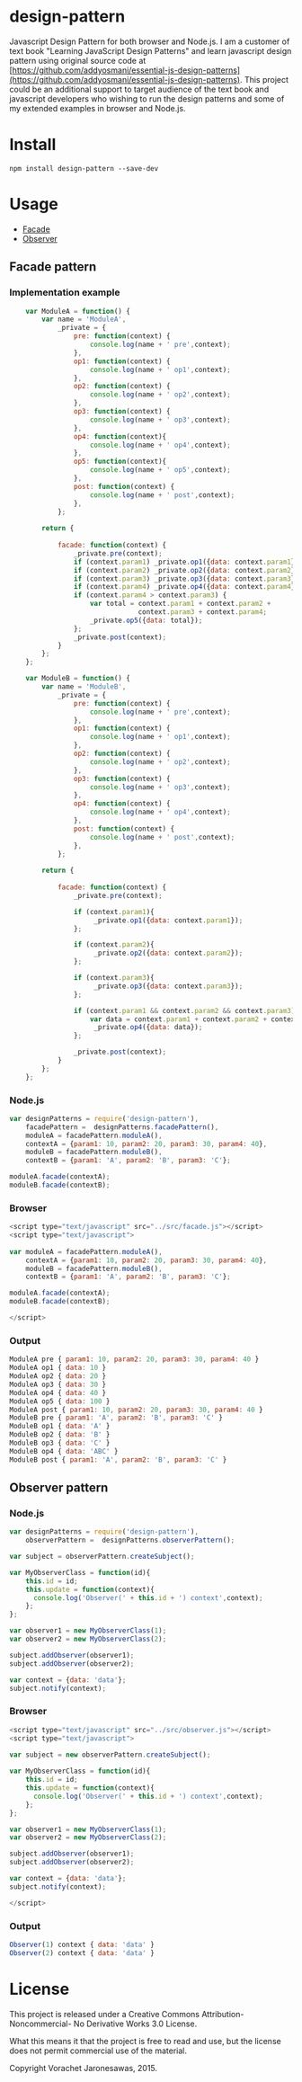 # design-pattern

Javascript Design Pattern for both browser and Node.js. I am a customer of text book "Learning JavaScript Design Patterns" and learn javascript design pattern using original source code at [https://github.com/addyosmani/essential-js-design-patterns](https://github.com/addyosmani/essential-js-design-patterns). This project could be an additional support to target audience of the text book and javascript developers who wishing to run the design patterns and some of my extended examples in browser and Node.js. 


# Install 
```
npm install design-pattern --save-dev
```
# Usage
* [Facade](#facade)
* [Observer](#observer)

## <a name="facade"></a>Facade pattern

### Implementation example
```javascript
    var ModuleA = function() {
        var name = 'ModuleA',
            _private = {
                pre: function(context) {
                    console.log(name + ' pre',context);
                },
                op1: function(context) {
                    console.log(name + ' op1',context);
                },
                op2: function(context) {
                    console.log(name + ' op2',context);
                },
                op3: function(context) {
                    console.log(name + ' op3',context);
                },
                op4: function(context){
                    console.log(name + ' op4',context);
                },
                op5: function(context){
                    console.log(name + ' op5',context);
                },
                post: function(context) {
                    console.log(name + ' post',context);
                },
            };
     
        return {
     
            facade: function(context) {
                _private.pre(context);
                if (context.param1) _private.op1({data: context.param1});
                if (context.param2) _private.op2({data: context.param2});
                if (context.param3) _private.op3({data: context.param3});
                if (context.param4) _private.op4({data: context.param4});
                if (context.param4 > context.param3) {
                    var total = context.param1 + context.param2 +  
                                context.param3 + context.param4;
                    _private.op5({data: total});
                };
                _private.post(context);
            }
        };
    };

    var ModuleB = function() {
        var name = 'ModuleB',
            _private = {
                pre: function(context) {
                    console.log(name + ' pre',context);
                },
                op1: function(context) {
                    console.log(name + ' op1',context);
                },
                op2: function(context) {
                    console.log(name + ' op2',context);
                },
                op3: function(context) {
                    console.log(name + ' op3',context);
                },
                op4: function(context) {
                    console.log(name + ' op4',context);
                },
                post: function(context) {
                    console.log(name + ' post',context);
                },
            };
     
        return {
     
            facade: function(context) {
                _private.pre(context);

                if (context.param1){
                     _private.op1({data: context.param1});
                };

                if (context.param2){
                     _private.op2({data: context.param2});
                };

                if (context.param3){
                     _private.op3({data: context.param3});
                };

                if (context.param1 && context.param2 && context.param3){
                    var data = context.param1 + context.param2 + context.param3;
                     _private.op4({data: data});
                };

                _private.post(context);
            }
        };
    };
```
### Node.js
```javascript
var designPatterns = require('design-pattern'),
    facadePattern =  designPatterns.facadePattern(),
    moduleA = facadePattern.moduleA(),
    contextA = {param1: 10, param2: 20, param3: 30, param4: 40},
    moduleB = facadePattern.moduleB(),
    contextB = {param1: 'A', param2: 'B', param3: 'C'};

moduleA.facade(contextA);
moduleB.facade(contextB);

```

### Browser

```javascript
<script type="text/javascript" src="../src/facade.js"></script>
<script type="text/javascript">
	
var moduleA = facadePattern.moduleA(),
    contextA = {param1: 10, param2: 20, param3: 30, param4: 40},
    moduleB = facadePattern.moduleB(),
    contextB = {param1: 'A', param2: 'B', param3: 'C'};

moduleA.facade(contextA);
moduleB.facade(contextB);

</script>

```

### Output

```javascript
ModuleA pre { param1: 10, param2: 20, param3: 30, param4: 40 }
ModuleA op1 { data: 10 }
ModuleA op2 { data: 20 }
ModuleA op3 { data: 30 }
ModuleA op4 { data: 40 }
ModuleA op5 { data: 100 }
ModuleA post { param1: 10, param2: 20, param3: 30, param4: 40 }
ModuleB pre { param1: 'A', param2: 'B', param3: 'C' }
ModuleB op1 { data: 'A' }
ModuleB op2 { data: 'B' }
ModuleB op3 { data: 'C' }
ModuleB op4 { data: 'ABC' }
ModuleB post { param1: 'A', param2: 'B', param3: 'C' }
```

## <a name="observer"></a>Observer pattern

### Node.js
```javascript
var designPatterns = require('design-pattern'),
    observerPattern =  designPatterns.observerPattern();

var subject = observerPattern.createSubject();

var MyObserverClass = function(id){
	this.id = id;
	this.update = function(context){ 
	  console.log('Observer(' + this.id + ') context',context);
	};
};	

var observer1 = new MyObserverClass(1);
var observer2 = new MyObserverClass(2);

subject.addObserver(observer1);
subject.addObserver(observer2);

var context = {data: 'data'};
subject.notify(context);
```

### Browser

```javascript
<script type="text/javascript" src="../src/observer.js"></script>
<script type="text/javascript">
	
var subject = new observerPattern.createSubject();

var MyObserverClass = function(id){
	this.id = id;
	this.update = function(context){ 
	  console.log('Observer(' + this.id + ') context',context);
	};
};	

var observer1 = new MyObserverClass(1);
var observer2 = new MyObserverClass(2);

subject.addObserver(observer1);
subject.addObserver(observer2);

var context = {data: 'data'};
subject.notify(context);

</script>
```

### Output

```javascript
Observer(1) context { data: 'data' }
Observer(2) context { data: 'data' }
```

# License

This project is released under a Creative Commons Attribution-Noncommercial- No Derivative Works 3.0 License.

What this means it that the project is free to read and use, but the license does not permit commercial use of the material.

Copyright Vorachet Jaronesawas, 2015.
